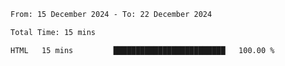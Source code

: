 <!--START_SECTION:waka-->

```txt
From: 15 December 2024 - To: 22 December 2024

Total Time: 15 mins

HTML   15 mins         █████████████████████████   100.00 %
```

<!--END_SECTION:waka-->